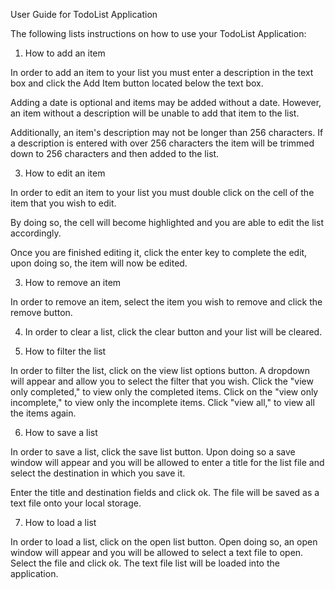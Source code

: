 User Guide for TodoList Application

The following lists instructions on how to use your TodoList Application:

1) How to add an item

In order to add an item to your list you must enter a description in the text box and click the Add Item button located below the text box.

Adding a date is optional and items may be added without a date. However, an item without a description will be unable to add that item to the list.

Additionally, an item's description may not be longer than 256 characters. If a description is entered with over 256 characters the item will be trimmed down to 256 characters and then added to the list.

3) How to edit an item

In order to edit an item to your list you must double click on the cell of the item that you wish to edit.

By doing so, the cell will become highlighted and you are able to edit the list accordingly.

Once you are finished editing it, click the enter key to complete the edit, upon doing so, the item will now be edited.

3) How to remove an item

In order to remove an item, select the item you wish to remove and click the remove button.

4) In order to clear a list, click the clear button and your list will be cleared.


5) How to filter the list

In order to filter the list, click on the view list options button. A dropdown will appear and allow you to select the filter that you wish. Click the "view only completed," to view
only the completed items. Click on the "view only incomplete," to view only the incomplete items. Click "view all," to view all the items again.

6) How to save a list

In order to save a list, click the save list button. Upon doing so a save window will appear and you will be allowed to enter a title for the list file and select the destination in which you save it.

Enter the title and destination fields and click ok. The file will be saved as a text file onto your local storage.

7) How to load a list

In order to load a list, click on the open list button. Open doing so, an open window will appear and you will be allowed to select a text file to open. Select the file and click ok. The text file list will be loaded into the application.
